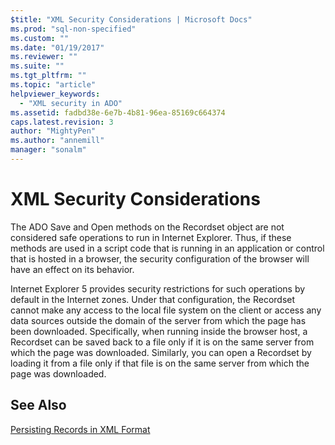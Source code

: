 ```yaml
---
$title: "XML Security Considerations | Microsoft Docs"
ms.prod: "sql-non-specified"
ms.custom: ""
ms.date: "01/19/2017"
ms.reviewer: ""
ms.suite: ""
ms.tgt_pltfrm: ""
ms.topic: "article"
helpviewer_keywords: 
  - "XML security in ADO"
ms.assetid: fadbd38e-6e7b-4b81-96ea-85169c664374
caps.latest.revision: 3
author: "MightyPen"
ms.author: "annemill"
manager: "sonalm"
---
```

# XML Security Considerations
The ADO Save and Open methods on the Recordset object are not considered safe operations to run in Internet Explorer. Thus, if these methods are used in a script code that is running in an application or control that is hosted in a browser, the security configuration of the browser will have an effect on its behavior.  
  
 Internet Explorer 5 provides security restrictions for such operations by default in the Internet zones. Under that configuration, the Recordset cannot make any access to the local file system on the client or access any data sources outside the domain of the server from which the page has been downloaded. Specifically, when running inside the browser host, a Recordset can be saved back to a file only if it is on the same server from which the page was downloaded. Similarly, you can open a Recordset by loading it from a file only if that file is on the same server from which the page was downloaded.  
  
## See Also  
 [Persisting Records in XML Format](../../../ado/guide/data/persisting-records-in-xml-format.md)